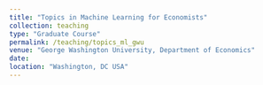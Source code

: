 ```yaml
---
title: "Topics in Machine Learning for Economists"
collection: teaching
type: "Graduate Course"
permalink: /teaching/topics_ml_gwu
venue: "George Washington University, Department of Economics"
date: 
location: "Washington, DC USA"
---
```


